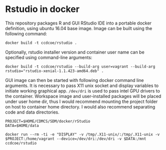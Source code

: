 # Rstudio in docker

This repository packages R and GUI RStudio IDE into a portable docker definition, using ubuntu 16.04 base image. Image can be built using the following command:

```
docker build -t ccdcoe/rstudio .
```

Optionally, rstudio installer version and container user name can be specified using command-line arguments:

```
docker build -t ccdcoe/rstudio --build-arg user=vagrant --build-arg rstudio="rstudio-xenial-1.1.423-amd64.deb" .
```

GUI image can then be started with following docker command line arguments. It is necessary to pass X11 unix socket and display variables to initiate working graphical app. `/dev/dri` is used to pass intel GPU drivers to the container. Workspace image and user-installed packages will be placed under user home dir, thus I would recommend mounting the project folder on host to container home directory. I would also recommend separating code and data directories.

```
PROJECT=$HOME/CDMCS/SDM/docker/rStudio
DATA=$HOME/data
```
```
docker run --rm -ti -e "DISPLAY" -v /tmp/.X11-unix/:/tmp/.X11-unix -v $PROJECT:/home/vagrant --device=/dev/dri:/dev/dri -v $DATA:/mnt ccdcoe/rstudio
```
